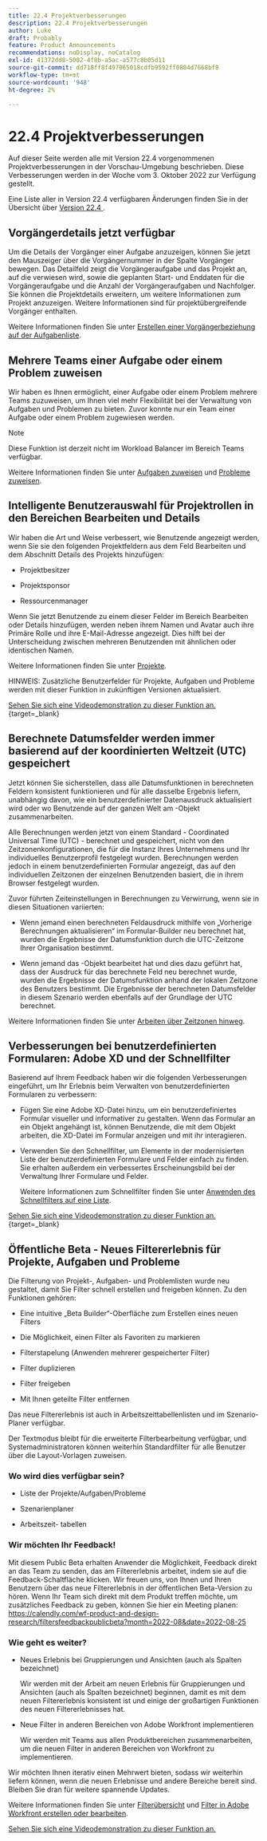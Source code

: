 ```yaml
---
title: 22.4 Projektverbesserungen
description: 22.4 Projektverbesserungen
author: Luke
draft: Probably
feature: Product Announcements
recommendations: noDisplay, noCatalog
exl-id: 41372dd8-5002-4f8b-a5ac-a577c8b05d11
source-git-commit: dd718ff8f497065018cdfb9592ff0804d7668bf8
workflow-type: tm+mt
source-wordcount: '948'
ht-degree: 2%

---
```


# 22.4 Projektverbesserungen

Auf dieser Seite werden alle mit Version 22.4 vorgenommenen Projektverbesserungen in der Vorschau-Umgebung beschrieben. Diese Verbesserungen werden in der Woche vom 3. Oktober 2022 zur Verfügung gestellt.

Eine Liste aller in Version 22.4 verfügbaren Änderungen finden Sie in der Übersicht über [&#x200B; Version 22.4 &#x200B;](/help/quicksilver/product-announcements/product-releases/22.4-release-activity/22-4-release-overview.md).

## Vorgängerdetails jetzt verfügbar

Um die Details der Vorgänger einer Aufgabe anzuzeigen, können Sie jetzt den Mauszeiger über die Vorgängernummer in der Spalte Vorgänger bewegen. Das Detailfeld zeigt die Vorgängeraufgabe und das Projekt an, auf die verwiesen wird, sowie die geplanten Start- und Enddaten für die Vorgängeraufgabe und die Anzahl der Vorgängeraufgaben und Nachfolger. Sie können die Projektdetails erweitern, um weitere Informationen zum Projekt anzuzeigen. Weitere Informationen sind für projektübergreifende Vorgänger enthalten.

Weitere Informationen finden Sie unter [Erstellen einer Vorgängerbeziehung auf der Aufgabenliste](/help/quicksilver/manage-work/tasks/use-prdcssrs/create-predecessors-on-task-list.md).

## Mehrere Teams einer Aufgabe oder einem Problem zuweisen

Wir haben es Ihnen ermöglicht, einer Aufgabe oder einem Problem mehrere Teams zuzuweisen, um Ihnen viel mehr Flexibilität bei der Verwaltung von Aufgaben und Problemen zu bieten. Zuvor konnte nur ein Team einer Aufgabe oder einem Problem zugewiesen werden.

>[!NOTE]
>
>Diese Funktion ist derzeit nicht im Workload Balancer im Bereich Teams verfügbar.

Weitere Informationen finden Sie unter [Aufgaben zuweisen](/help/quicksilver/manage-work/tasks/assign-tasks/assign-tasks.md) und [Probleme zuweisen](/help/quicksilver/manage-work/issues/manage-issues/assign-issues.md).

## Intelligente Benutzerauswahl für Projektrollen in den Bereichen Bearbeiten und Details

Wir haben die Art und Weise verbessert, wie Benutzende angezeigt werden, wenn Sie sie den folgenden Projektfeldern aus dem Feld Bearbeiten und dem Abschnitt Details des Projekts hinzufügen:

* Projektbesitzer

* Projektsponsor

* Ressourcenmanager

Wenn Sie jetzt Benutzende zu einem dieser Felder im Bereich Bearbeiten oder Details hinzufügen, werden neben ihrem Namen und Avatar auch ihre Primäre Rolle und ihre E-Mail-Adresse angezeigt. Dies hilft bei der Unterscheidung zwischen mehreren Benutzenden mit ähnlichen oder identischen Namen.

Weitere Informationen finden Sie unter [Projekte &#x200B;](/help/quicksilver/manage-work/projects/manage-projects/edit-projects.md).

HINWEIS: Zusätzliche Benutzerfelder für Projekte, Aufgaben und Probleme werden mit dieser Funktion in zukünftigen Versionen aktualisiert.

[Sehen Sie sich eine Videodemonstration zu dieser Funktion an.](https://video.tv.adobe.com/v/3412390/){target=_blank}

## Berechnete Datumsfelder werden immer basierend auf der koordinierten Weltzeit (UTC) gespeichert

Jetzt können Sie sicherstellen, dass alle Datumsfunktionen in berechneten Feldern konsistent funktionieren und für alle dasselbe Ergebnis liefern, unabhängig davon, wie ein benutzerdefinierter Datenausdruck aktualisiert wird oder wo Benutzende auf der ganzen Welt am -Objekt zusammenarbeiten.

Alle Berechnungen werden jetzt von einem Standard - Coordinated Universal Time (UTC) - berechnet und gespeichert, nicht von den Zeitzonenkonfigurationen, die für die Instanz Ihres Unternehmens und Ihr individuelles Benutzerprofil festgelegt wurden. Berechnungen werden jedoch in einem benutzerdefinierten Formular angezeigt, das auf den individuellen Zeitzonen der einzelnen Benutzenden basiert, die in ihrem Browser festgelegt wurden.

Zuvor führten Zeiteinstellungen in Berechnungen zu Verwirrung, wenn sie in diesen Situationen variierten:

* Wenn jemand einen berechneten Feldausdruck mithilfe von „Vorherige Berechnungen aktualisieren“ im Formular-Builder neu berechnet hat, wurden die Ergebnisse der Datumsfunktion durch die UTC-Zeitzone Ihrer Organisation bestimmt.

* Wenn jemand das -Objekt bearbeitet hat und dies dazu geführt hat, dass der Ausdruck für das berechnete Feld neu berechnet wurde, wurden die Ergebnisse der Datumsfunktion anhand der lokalen Zeitzone des Benutzers bestimmt. Die Ergebnisse der berechneten Datumsfelder in diesem Szenario werden ebenfalls auf der Grundlage der UTC berechnet.

Weitere Informationen finden Sie unter [Arbeiten über Zeitzonen hinweg](/help/quicksilver/workfront-basics/tips-tricks-and-troubleshooting/working-across-timezones.md).

## Verbesserungen bei benutzerdefinierten Formularen: Adobe XD und der Schnellfilter

Basierend auf Ihrem Feedback haben wir die folgenden Verbesserungen eingeführt, um Ihr Erlebnis beim Verwalten von benutzerdefinierten Formularen zu verbessern:

* Fügen Sie eine Adobe XD-Datei hinzu, um ein benutzerdefiniertes Formular visueller und informativer zu gestalten. Wenn das Formular an ein Objekt angehängt ist, können Benutzende, die mit dem Objekt arbeiten, die XD-Datei im Formular anzeigen und mit ihr interagieren.


* Verwenden Sie den Schnellfilter, um Elemente in der modernisierten Liste der benutzerdefinierten Formulare und Felder einfach zu finden. Sie erhalten außerdem ein verbessertes Erscheinungsbild bei der Verwaltung Ihrer Formulare und Felder.

  Weitere Informationen zum Schnellfilter finden Sie unter [Anwenden des Schnellfilters auf eine Liste](/help/quicksilver/workfront-basics/navigate-workfront/use-lists/apply-quick-filter-list.md).

[Sehen Sie sich eine Videodemonstration zu dieser Funktion an.](https://video.tv.adobe.com/v/3412469/){target=_blank}

## Öffentliche Beta - Neues Filtererlebnis für Projekte, Aufgaben und Probleme

Die Filterung von Projekt-, Aufgaben- und Problemlisten wurde neu gestaltet, damit Sie Filter schnell erstellen und freigeben können. Zu den Funktionen gehören:

* Eine intuitive „Beta Builder“-Oberfläche zum Erstellen eines neuen Filters

* Die Möglichkeit, einen Filter als Favoriten zu markieren

* Filterstapelung (Anwenden mehrerer gespeicherter Filter)

* Filter duplizieren

* Filter freigeben

* Mit Ihnen geteilte Filter entfernen


Das neue Filtererlebnis ist auch in Arbeitszeittabellenlisten und im Szenario-Planer verfügbar.

Der Textmodus bleibt für die erweiterte Filterbearbeitung verfügbar, und Systemadministratoren können weiterhin Standardfilter für alle Benutzer über die Layout-Vorlagen zuweisen.

### Wo wird dies verfügbar sein?

* Liste der Projekte/Aufgaben/Probleme

* Szenarienplaner

* Arbeitszeit- tabellen


### Wir möchten Ihr Feedback!

Mit diesem Public Beta erhalten Anwender die Möglichkeit, Feedback direkt an das Team zu senden, das am Filtererlebnis arbeitet, indem sie auf die Feedback-Schaltfläche klicken. Wir freuen uns, von Ihnen und Ihren Benutzern über das neue Filtererlebnis in der öffentlichen Beta-Version zu hören. Wenn Ihr Team sich direkt mit dem Produkt treffen möchte, um zusätzliches Feedback zu geben, können Sie hier ein Meeting planen: https://calendly.com/wf-product-and-design-research/filtersfeedbackpublicbeta?month=2022-08&date=2022-08-25

### Wie geht es weiter?

* Neues Erlebnis bei Gruppierungen und Ansichten (auch als Spalten bezeichnet)

  Wir werden mit der Arbeit am neuen Erlebnis für Gruppierungen und Ansichten (auch als Spalten bezeichnet) beginnen, damit es mit dem neuen Filtererlebnis konsistent ist und einige der großartigen Funktionen des neuen Filtererlebnisses hat.

* Neue Filter in anderen Bereichen von Adobe Workfront implementieren

  Wir werden mit Teams aus allen Produktbereichen zusammenarbeiten, um die neuen Filter in anderen Bereichen von Workfront zu implementieren.


Wir möchten Ihnen iterativ einen Mehrwert bieten, sodass wir weiterhin liefern können, wenn die neuen Erlebnisse und andere Bereiche bereit sind. Bleiben Sie dran für weitere spannende Updates.

Weitere Informationen finden Sie unter [Filterübersicht](/help/quicksilver/reports-and-dashboards/reports/reporting-elements/filters-overview.md) und [Filter in Adobe Workfront erstellen oder bearbeiten](/help/quicksilver/reports-and-dashboards/reports/reporting-elements/create-filters.md).

[Sehen Sie sich eine Videodemonstration zu dieser Funktion an.](https://video.tv.adobe.com/v/3412391/)
